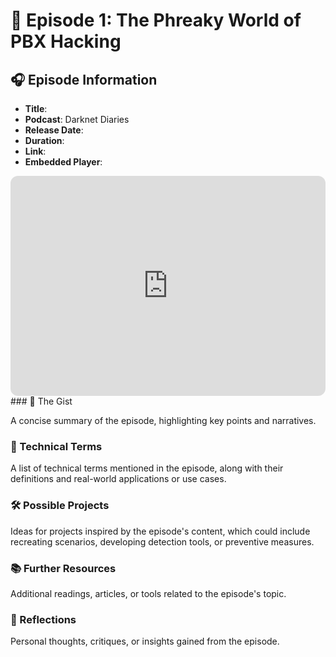 # 📝 Episode 1: The Phreaky World of PBX Hacking

## 🎧 Episode Information

- **Title**:
- **Podcast**: Darknet Diaries
- **Release Date**:
- **Duration**:
- **Link**:
- **Embedded Player**:
<iframe style="border-radius:12px" src="https://open.spotify.com/embed/episode/638vkxv3bwXDaDhmvvay9M?utm_source=generator" width="100%" height="352" frameBorder="0" allowfullscreen="" allow="autoplay; clipboard-write; encrypted-media; fullscreen; picture-in-picture" loading="lazy"></iframe>
### 📝 The Gist

A concise summary of the episode, highlighting key points and narratives.

### 🧠 Technical Terms

A list of technical terms mentioned in the episode, along with their definitions and real-world applications or use cases.

### 🛠️ Possible Projects

Ideas for projects inspired by the episode's content, which could include recreating scenarios, developing detection tools, or preventive measures.

### 📚 Further Resources

Additional readings, articles, or tools related to the episode's topic.

### 💭 Reflections

Personal thoughts, critiques, or insights gained from the episode.
